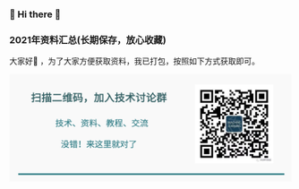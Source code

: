 ### 🙋 Hi there 🌱
### 2021年资料汇总(长期保存，放心收藏)

大家好👯 ，为了大家方便获取资料，我已打包，按照如下方式获取即可。


![图片](mt/底图2.png)









